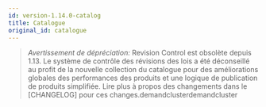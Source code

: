 ```yaml
---
id: version-1.14.0-catalog
title: Catalogue
original_id: catalogue
---
```


> <em x-id = "4">Avertissement de dépréciation:</em> Revision Control est obsolète depuis 1.13. Le système de contrôle des révisions des lois a été déconseillé au profit de la nouvelle collection du catalogue pour des améliorations globales des performances des produits et une logique de publication de produits simplifiée. Lire plus à propos des changements dans le [CHANGELOG] pour ces changes.demandclusterdemandcluster
